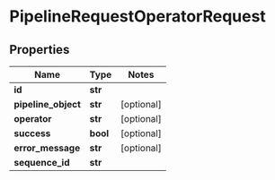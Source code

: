 # PipelineRequestOperatorRequest

## Properties
Name | Type | Notes
------------ | ------------- | -------------
**id** | **str** | 
**pipeline_object** | **str** | [optional] 
**operator** | **str** | [optional] 
**success** | **bool** | [optional] 
**error_message** | **str** | [optional] 
**sequence_id** | **str** | 


